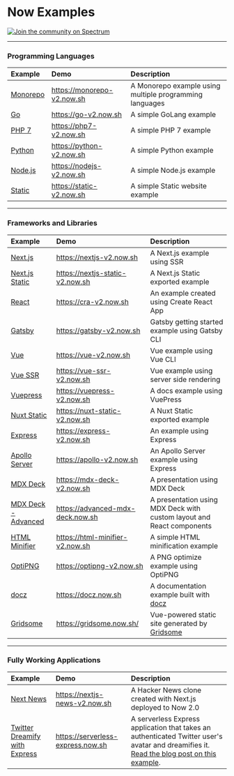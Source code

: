 # Now Examples

[![Join the community on Spectrum](https://withspectrum.github.io/badge/badge.svg)](https://spectrum.chat/zeit)

---

### Programming Languages

| Example               | Demo                       | Description                                             |
| :-------------------- | :------------------------- | :------------------------------------------------------ |
| [Monorepo](/monorepo) | https://monorepo-v2.now.sh | A Monorepo example using multiple programming languages |
| [Go](/go)             | https://go-v2.now.sh       | A simple GoLang example                                 |
| [PHP 7](/php-7)       | https://php7-v2.now.sh     | A simple PHP 7 example                                  |
| [Python](/python)     | https://python-v2.now.sh   | A simple Python example                                 |
| [Node.js](/nodejs)    | https://nodejs-v2.now.sh   | A simple Node.js example                                |
| [Static](/static)     | https://static-v2.now.sh   | A simple Static website example                         |

---

### Frameworks and Libraries

| Example                                   | Demo                             | Description                                                           |
| :---------------------------------------- | :------------------------------- | :-------------------------------------------------------------------- |
| [Next.js](/nextjs)                        | https://nextjs-v2.now.sh         | A Next.js example using SSR                                           |
| [Next.js Static](/nextjs-static)          | https://nextjs-static-v2.now.sh  | A Next.js Static exported example                                     |
| [React](/create-react-app)                | https://cra-v2.now.sh            | An example created using Create React App                             |
| [Gatsby](/gatsby)                         | https://gatsby-v2.now.sh         | Gatsby getting started example using Gatsby CLI                       |
| [Vue](/vue)                               | https://vue-v2.now.sh            | Vue example using Vue CLI                                             |
| [Vue SSR](/vue-ssr)                       | https://vue-ssr-v2.now.sh        | Vue example using server side rendering                               |
| [Vuepress](/vuepress)                     | https://vuepress-v2.now.sh       | A docs example using VuePress                                         |
| [Nuxt Static](/nuxt-static)               | https://nuxt-static-v2.now.sh    | A Nuxt Static exported example                                        |
| [Express](/express)                       | https://express-v2.now.sh        | An example using Express                                              |
| [Apollo Server](/apollo)                  | https://apollo-v2.now.sh         | An Apollo Server example using Express                                |
| [MDX Deck](/mdx-deck)                     | https://mdx-deck-v2.now.sh       | A presentation using MDX Deck                                         |
| [MDX Deck - Advanced](/mdx-deck-advanced) | https://advanced-mdx-deck.now.sh | A presentation using MDX Deck with custom layout and React components |
| [HTML Minifier](/html-minifier)           | https://html-minifier-v2.now.sh  | A simple HTML minification example                                    |
| [OptiPNG](/optipng)                       | https://optipng-v2.now.sh        | A PNG optimize example using OptiPNG                                  |
| [docz](/docz)                             | https://docz.now.sh              | A documentation example built with [docz](https://docz.site)          |
| [Gridsome](/gridsome)                     | https://gridsome.now.sh/         | Vue-powered static site generated by [Gridsome](https://gridsome.org) |

---

### Fully Working Applications

| Example                                                    | Demo                              | Description                                                                                                                                                                                                |
| :--------------------------------------------------------- | :-------------------------------- | :--------------------------------------------------------------------------------------------------------------------------------------------------------------------------------------------------------- |
| [Next News](/nextjs-news)                                  | https://nextjs-news-v2.now.sh     | A Hacker News clone created with Next.js deployed to Now 2.0                                                                                                                                               |
| [Twitter Dreamify with Express](/express-twitter-dreamify) | https://serverless-express.now.sh | A serverless Express application that takes an authenticated Twitter user's avatar and dreamifies it. [Read the blog post on this example](https://zeit.co/blog/serverless-express-js-lambdas-with-now-2). |

